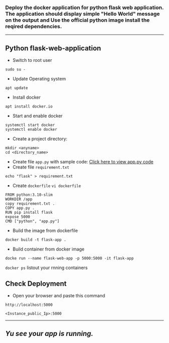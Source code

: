 ### Deploy the docker application for python flask web application. The application should display simple "Hello World" message on the output and Use the official python image install the reqired dependencies.
------------
## Python flask-web-application
- Switch to root user
``` 
sudo su -
```
- Update Operating system
```
apt update
```
- Install docker
``` 
apt install docker.io 
```
- Start and enable docker
```
systemctl start docker
systemctl enable docker
```
- Create a project directory:

```
mkdir <anyname> 
cd <directory_name>
```
- Create file `app.py` with sample code:
  [Click here to view app.py code](https://github.com/Mayurhatte09/docker-projects/blob/main/Docker_assignment-2/app.py)
- Create file `requirement.txt`
```
echo "flask" > requirement.txt
```
- Create `dockerfile`
  `vi dockerfile`
```
FROM python:3.10-slim
WORKDIR /app
copy requirement.txt .
COPY app.py .
RUN pip install flask
expose 5000
CMD ["python", "app.py"]
```
- Build the image from dockerfile
```
docker build -t flask-app .
```
- Build container from docker image
```
docke run --name flask-web-app -p 5000:5000 -it flask-app
```
`docker ps` listout your rnning containers

## Check Deployment
- Open your browser and paste this command
```visit
http://localhost:5000
```
```visit
<Instance_public_Ip>:5000
```
---
*Yu see your app is running.*
---

